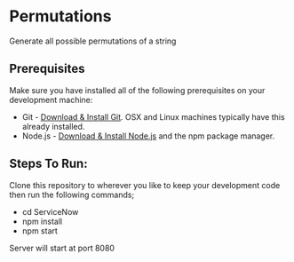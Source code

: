 # Permutations

Generate all possible permutations of a string

## Prerequisites
Make sure you have installed all of the following prerequisites on your development machine:
* Git - [Download & Install Git](https://git-scm.com/downloads). OSX and Linux machines typically have this already installed.
* Node.js - [Download & Install Node.js](https://nodejs.org/en/download/) and the npm package manager.

## Steps To Run:

Clone this repository to wherever you like to keep your development code then
run the following commands;
* cd ServiceNow
* npm install
* npm start

Server will start at port 8080
